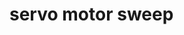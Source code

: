 # servo motor sweep

<div align="center"> 
  <img src="https://github.com/moekhodry11/AVR-Assignments/assets/86708003/f57f58e4-a001-4839-a1e0-86bc79ad22e9" alt="">
</div>
<br>
<div align="center"> 
  <img src="https://camo.githubusercontent.com/f09e187c02dd162c5a9b129d74bf56617044acc84bf6eb67387d3462c5d66754/68747470733a2f2f6d656469612e67697068792e636f6d2f6d656469612f76312e59326c6b505463354d4749334e6a45784d48426b65484a6b4d6d35774f475677635731744d57706c623231745a7a68796154686c4e476476626a4e3263445a69624864794d795a6c634431324d563970626e526c636d35686246396e61575a66596e6c666157516d593351395a772f416652586f626b4830587a734b6e726a47582f67697068792e676966" alt="">
</div>
